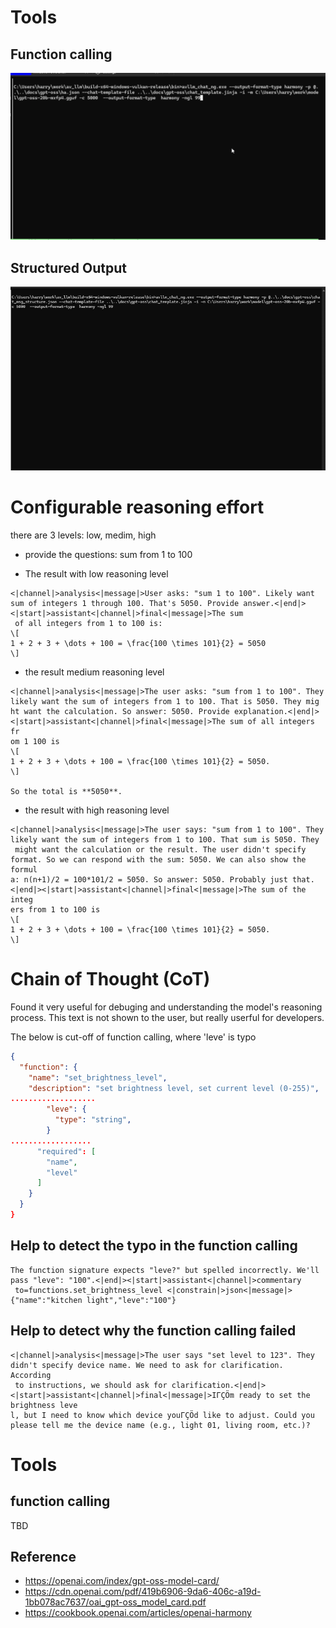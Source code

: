 # Tools
## Function calling
<img src="images/function_calling.gif" alt="Demo chat" width="600" />

## Structured Output
<img src="images/structure_output.gif" alt="Demo function call" width="600" />


# Configurable reasoning effort

there are 3 levels: low, medim, high

- provide the questions: sum from 1 to 100

- The result with low reasoning level

``` text
<|channel|>analysis<|message|>User asks: "sum 1 to 100". Likely want sum of integers 1 through 100. That's 5050. Provide answer.<|end|><|start|>assistant<|channel|>final<|message|>The sum
 of all integers from 1 to 100 is:
\[
1 + 2 + 3 + \dots + 100 = \frac{100 \times 101}{2} = 5050
\]
```

- the result medium reasoning level 

``` text
<|channel|>analysis<|message|>The user asks: "sum from 1 to 100". They likely want the sum of integers from 1 to 100. That is 5050. They mig
ht want the calculation. So answer: 5050. Provide explanation.<|end|><|start|>assistant<|channel|>final<|message|>The sum of all integers fr
om 1 100 is
\[
1 + 2 + 3 + \dots + 100 = \frac{100 \times 101}{2} = 5050.
\]

So the total is **5050**.
```

- the result with high reasoning level

``` text
<|channel|>analysis<|message|>The user says: "sum from 1 to 100". They likely want the sum of integers from 1 to 100. That sum is 5050. They
 might want the calculation or the result. The user didn't specify format. So we can respond with the sum: 5050. We can also show the formul
a: n(n+1)/2 = 100*101/2 = 5050. So answer: 5050. Probably just that.<|end|><|start|>assistant<|channel|>final<|message|>The sum of the integ
ers from 1 to 100 is  
\[
1 + 2 + 3 + \dots + 100 = \frac{100 \times 101}{2} = 5050.
\]
```

# Chain of Thought (CoT)
Found it very useful for debuging and understanding the model's reasoning process.
This text is not shown to the user, but really userful for developers.


The below is cut-off of function calling, where 'leve' is typo
``` json
{
  "function": {
    "name": "set_brightness_level",
    "description": "set brightness level, set current level (0-255)",
...................
        "leve": {
          "type": "string",
        }
..................
      "required": [
        "name",
        "level"
      ]
    }
  }
}
```


## Help to detect the typo in the function calling
``` text
The function signature expects "leve?" but spelled incorrectly. We'll pass "leve": "100".<|end|><|start|>assistant<|channel|>commentary
 to=functions.set_brightness_level <|constrain|>json<|message|>{"name":"kitchen light","leve":"100"}
```

## Help to detect why the function calling failed
``` text 
<|channel|>analysis<|message|>The user says "set level to 123". They didn't specify device name. We need to ask for clarification. According
 to instructions, we should ask for clarification.<|end|><|start|>assistant<|channel|>final<|message|>IΓÇÖm ready to set the brightness leve
l, but I need to know which device youΓÇÖd like to adjust. Could you please tell me the device name (e.g., light 01, living room, etc.)?

```

# Tools
## function calling
TBD
## 


## Reference
* https://openai.com/index/gpt-oss-model-card/
* https://cdn.openai.com/pdf/419b6906-9da6-406c-a19d-1bb078ac7637/oai_gpt-oss_model_card.pdf
* https://cookbook.openai.com/articles/openai-harmony

